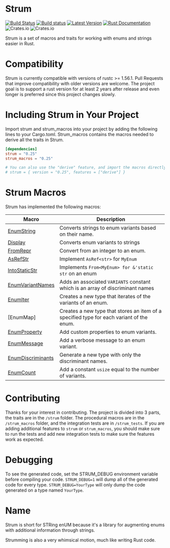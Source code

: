 # Strum

[![Build Status](https://travis-ci.com/Peternator7/strum.svg?branch=master)](https://travis-ci.com/Peternator7/strum)
[![Build status](https://ci.appveyor.com/api/projects/status/ji4f6n2m5lvu11xt?svg=true)](https://ci.appveyor.com/project/Peternator7/strum)
[![Latest Version](https://img.shields.io/crates/v/strum.svg)](https://crates.io/crates/strum)
[![Rust Documentation](https://docs.rs/strum/badge.svg)](https://docs.rs/strum)
![Crates.io](https://img.shields.io/crates/l/strum)
![Crates.io](https://img.shields.io/crates/d/strum)

Strum is a set of macros and traits for working with enums and strings easier in Rust.

# Compatibility

Strum is currently compatible with versions of rustc >= 1.56.1. Pull Requests that improve compatibility with older
versions are welcome. The project goal is to support a rust version for at least 2 years after release 
and even longer is preferred since this project changes slowly.

# Including Strum in Your Project

Import strum and strum_macros into your project by adding the following lines to your
Cargo.toml. Strum_macros contains the macros needed to derive all the traits in Strum.

```toml
[dependencies]
strum = "0.25"
strum_macros = "0.25"

# You can also use the "derive" feature, and import the macros directly from "strum"
# strum = { version = "0.25", features = ["derive"] }
```

# Strum Macros

Strum has implemented the following macros:

| Macro | Description |
| --- | ----------- |
| [EnumString] | Converts strings to enum variants based on their name. |
| [Display] | Converts enum variants to strings |
| [FromRepr] | Convert from an integer to an enum. |
| [AsRefStr] | Implement `AsRef<str>` for `MyEnum` |
| [IntoStaticStr] | Implements `From<MyEnum> for &'static str` on an enum |
| [EnumVariantNames] | Adds an associated `VARIANTS` constant which is an array of discriminant names |
| [EnumIter] | Creates a new type that iterates of the variants of an enum. |
| [EnumMap] | Creates a new type that stores an item of a specified type for each variant of the enum. |
| [EnumProperty] | Add custom properties to enum variants. |
| [EnumMessage] | Add a verbose message to an enum variant. |
| [EnumDiscriminants] | Generate a new type with only the discriminant names. |
| [EnumCount] | Add a constant `usize` equal to the number of variants. |

# Contributing

Thanks for your interest in contributing. The project is divided into 3 parts, the traits are in the
`/strum` folder. The procedural macros are in the `/strum_macros` folder, and the integration tests are
in `/strum_tests`. If you are adding additional features to `strum` or `strum_macros`, you should make sure
to run the tests and add new integration tests to make sure the features work as expected.

# Debugging

To see the generated code, set the STRUM_DEBUG environment variable before compiling your code.
`STRUM_DEBUG=1` will dump all of the generated code for every type. `STRUM_DEBUG=YourType` will
only dump the code generated on a type named `YourType`.

# Name

Strum is short for STRing enUM because it's a library for augmenting enums with additional
information through strings.

Strumming is also a very whimsical motion, much like writing Rust code.

[Macro-Renames]: https://github.com/Peternator7/strum/wiki/Macro-Renames
[EnumString]: https://docs.rs/strum_macros/0.25/strum_macros/derive.EnumString.html
[Display]: https://docs.rs/strum_macros/0.25/strum_macros/derive.Display.html
[AsRefStr]: https://docs.rs/strum_macros/0.25/strum_macros/derive.AsRefStr.html
[IntoStaticStr]: https://docs.rs/strum_macros/0.25/strum_macros/derive.IntoStaticStr.html
[EnumVariantNames]: https://docs.rs/strum_macros/0.25/strum_macros/derive.EnumVariantNames.html
[EnumIter]: https://docs.rs/strum_macros/0.25/strum_macros/derive.EnumIter.html
[EnumIs]: https://docs.rs/strum_macros/0.25/strum_macros/derive.EnumIs.html
[EnumProperty]: https://docs.rs/strum_macros/0.25/strum_macros/derive.EnumProperty.html
[EnumMessage]: https://docs.rs/strum_macros/0.25/strum_macros/derive.EnumMessage.html
[EnumDiscriminants]: https://docs.rs/strum_macros/0.25/strum_macros/derive.EnumDiscriminants.html
[EnumCount]: https://docs.rs/strum_macros/0.25/strum_macros/derive.EnumCount.html
[FromRepr]: https://docs.rs/strum_macros/0.25/strum_macros/derive.FromRepr.html
